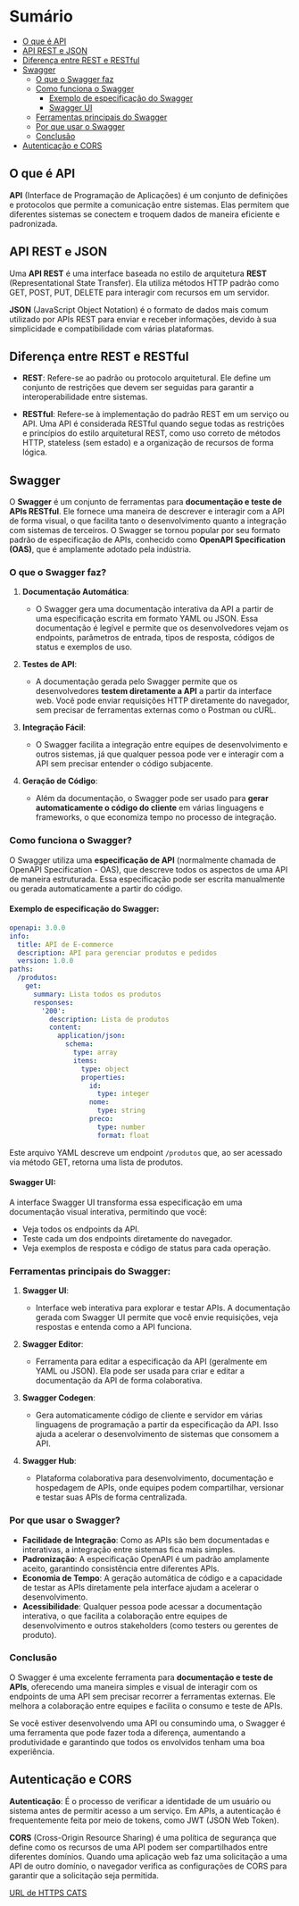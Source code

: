 # Sumário
- [O que é API](#o-que-é-api)
- [API REST e JSON](#api-rest-e-json)
- [Diferença entre REST e RESTful](#diferença-entre-rest-e-restful)
- [Swagger](#swagger)
  - [O que o Swagger faz](#o-que-o-swagger-faz)
  - [Como funciona o Swagger](#como-funciona-o-swagger)
    - [Exemplo de especificação do Swagger](#exemplo-de-especificação-do-swagger)
    - [Swagger UI](#swagger-ui)
  - [Ferramentas principais do Swagger](#ferramentas-principais-do-swagger)
  - [Por que usar o Swagger](#por-que-usar-o-swagger)
  - [Conclusão](#conclusão)
- [Autenticação e CORS](#autenticação-e-cors)

## O que é API

**API** (Interface de Programação de Aplicações) é um conjunto de definições e protocolos que permite a comunicação entre sistemas. Elas permitem que diferentes sistemas se conectem e troquem dados de maneira eficiente e padronizada.

## API REST e JSON

Uma **API REST** é uma interface baseada no estilo de arquitetura **REST** (Representational State Transfer). Ela utiliza métodos HTTP padrão como GET, POST, PUT, DELETE para interagir com recursos em um servidor.

**JSON** (JavaScript Object Notation) é o formato de dados mais comum utilizado por APIs REST para enviar e receber informações, devido à sua simplicidade e compatibilidade com várias plataformas.

## Diferença entre REST e RESTful

- **REST**: Refere-se ao padrão ou protocolo arquitetural. Ele define um conjunto de restrições que devem ser seguidas para garantir a interoperabilidade entre sistemas.
  
- **RESTful**: Refere-se à implementação do padrão REST em um serviço ou API. Uma API é considerada RESTful quando segue todas as restrições e princípios do estilo arquitetural REST, como uso correto de métodos HTTP, stateless (sem estado) e a organização de recursos de forma lógica.

## Swagger

O **Swagger** é um conjunto de ferramentas para **documentação e teste de APIs RESTful**. Ele fornece uma maneira de descrever e interagir com a API de forma visual, o que facilita tanto o desenvolvimento quanto a integração com sistemas de terceiros. O Swagger se tornou popular por seu formato padrão de especificação de APIs, conhecido como **OpenAPI Specification (OAS)**, que é amplamente adotado pela indústria.

### O que o Swagger faz?

1. **Documentação Automática**:
   - O Swagger gera uma documentação interativa da API a partir de uma especificação escrita em formato YAML ou JSON. Essa documentação é legível e permite que os desenvolvedores vejam os endpoints, parâmetros de entrada, tipos de resposta, códigos de status e exemplos de uso.

2. **Testes de API**:
   - A documentação gerada pelo Swagger permite que os desenvolvedores **testem diretamente a API** a partir da interface web. Você pode enviar requisições HTTP diretamente do navegador, sem precisar de ferramentas externas como o Postman ou cURL.

3. **Integração Fácil**:
   - O Swagger facilita a integração entre equipes de desenvolvimento e outros sistemas, já que qualquer pessoa pode ver e interagir com a API sem precisar entender o código subjacente.

4. **Geração de Código**:
   - Além da documentação, o Swagger pode ser usado para **gerar automaticamente o código do cliente** em várias linguagens e frameworks, o que economiza tempo no processo de integração.

### Como funciona o Swagger?

O Swagger utiliza uma **especificação de API** (normalmente chamada de OpenAPI Specification - OAS), que descreve todos os aspectos de uma API de maneira estruturada. Essa especificação pode ser escrita manualmente ou gerada automaticamente a partir do código.

#### Exemplo de especificação do Swagger:

```yaml
openapi: 3.0.0
info:
  title: API de E-commerce
  description: API para gerenciar produtos e pedidos
  version: 1.0.0
paths:
  /produtos:
    get:
      summary: Lista todos os produtos
      responses:
        '200':
          description: Lista de produtos
          content:
            application/json:
              schema:
                type: array
                items:
                  type: object
                  properties:
                    id:
                      type: integer
                    nome:
                      type: string
                    preco:
                      type: number
                      format: float
```

Este arquivo YAML descreve um endpoint `/produtos` que, ao ser acessado via método GET, retorna uma lista de produtos.

#### Swagger UI:

A interface Swagger UI transforma essa especificação em uma documentação visual interativa, permitindo que você:

- Veja todos os endpoints da API.
- Teste cada um dos endpoints diretamente do navegador.
- Veja exemplos de resposta e código de status para cada operação.

### Ferramentas principais do Swagger:

1. **Swagger UI**:
   - Interface web interativa para explorar e testar APIs. A documentação gerada com Swagger UI permite que você envie requisições, veja respostas e entenda como a API funciona.

2. **Swagger Editor**:
   - Ferramenta para editar a especificação da API (geralmente em YAML ou JSON). Ela pode ser usada para criar e editar a documentação da API de forma colaborativa.

3. **Swagger Codegen**:
   - Gera automaticamente código de cliente e servidor em várias linguagens de programação a partir da especificação da API. Isso ajuda a acelerar o desenvolvimento de sistemas que consomem a API.

4. **Swagger Hub**:
   - Plataforma colaborativa para desenvolvimento, documentação e hospedagem de APIs, onde equipes podem compartilhar, versionar e testar suas APIs de forma centralizada.

### Por que usar o Swagger?

- **Facilidade de Integração**: Como as APIs são bem documentadas e interativas, a integração entre sistemas fica mais simples.
- **Padronização**: A especificação OpenAPI é um padrão amplamente aceito, garantindo consistência entre diferentes APIs.
- **Economia de Tempo**: A geração automática de código e a capacidade de testar as APIs diretamente pela interface ajudam a acelerar o desenvolvimento.
- **Acessibilidade**: Qualquer pessoa pode acessar a documentação interativa, o que facilita a colaboração entre equipes de desenvolvimento e outros stakeholders (como testers ou gerentes de produto).

### Conclusão

O Swagger é uma excelente ferramenta para **documentação e teste de APIs**, oferecendo uma maneira simples e visual de interagir com os endpoints de uma API sem precisar recorrer a ferramentas externas. Ele melhora a colaboração entre equipes e facilita o consumo e teste de APIs.

Se você estiver desenvolvendo uma API ou consumindo uma, o Swagger é uma ferramenta que pode fazer toda a diferença, aumentando a produtividade e garantindo que todos os envolvidos tenham uma boa experiência.

## Autenticação e CORS

**Autenticação**: É o processo de verificar a identidade de um usuário ou sistema antes de permitir acesso a um serviço. Em APIs, a autenticação é frequentemente feita por meio de tokens, como JWT (JSON Web Token).

**CORS** (Cross-Origin Resource Sharing) é uma política de segurança que define como os recursos de uma API podem ser compartilhados entre diferentes domínios. Quando uma aplicação web faz uma solicitação a uma API de outro domínio, o navegador verifica as configurações de CORS para garantir que a solicitação seja permitida.

[URL de HTTPS CATS](https://http.cat/)